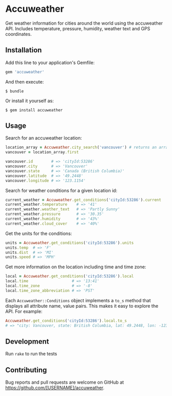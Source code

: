 # Accuweather

Get weather information for cities around the world using the accuweather API. Includes
temperature, pressure, humidity, weather text and GPS coordinates.

## Installation

Add this line to your application's Gemfile:

```ruby
gem 'accuweather'
```

And then execute:

    $ bundle

Or install it yourself as:

    $ gem install accuweather

## Usage

Search for an accuweather location:

```ruby
location_array = Accuweather.city_search('vancouver') # returns an array
vancouver = location_array.first

vancouver.id        # => 'cityId:53286'
vancouver.city      # => 'Vancouver'
vancouver.state     # => 'Canada (British Columbia)'
vancouver.latitude  # => '49.2448'
vancouver.longitude # => '123.1154'
```

Search for weather conditions for a given location id:

```ruby
current_weather = Accuweather.get_conditions('cityId:53286').current
current_weather.temperature    # => '41'
current_weather.weather_text   # => 'Partly Sunny'
current_weather.pressure       # => '30.35'
current_weather.humidity       # => '43%'
current_weather.cloud_cover    # => '40%'
```

Get the units for the conditions:

```ruby
units = Accuweather.get_conditions('cityId:53286').units
units.temp  # => 'F'
units.dist  # => 'MI'
units.speed # => 'MPH'
```

Get more information on the location including time and time zone:

```ruby
local = Accuweather.get_conditions('cityId:53286').local
local.time                   # => '13:41'
local.time_zone              # => '-8'
local.time_zone_abbreviation # => 'PST'
```

Each `Accuweather::Conditions` object implements a `to_s` method that displays all attribute
name, value pairs. This makes it easy to explore the API. For example:

```ruby
Accuweather.get_conditions('cityId:53286').local.to_s
# => "city: Vancouver, state: British Columbia, lat: 49.2448, lon: -123.1154, time: 13:41, time_zone: -8, obs_daylight: 0, current_gmt_offset: -8, time_zone_abbreviation: PST"
```

## Development

Run `rake` to run the tests

## Contributing

Bug reports and pull requests are welcome on GitHub at https://github.com/[USERNAME]/accuweather.

